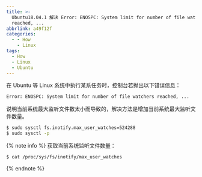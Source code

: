 ```yaml
---
title: >-
  Ubuntu18.04.1 解决 Error: ENOSPC: System limit for number of file watchers
  reached, ...
abbrlink: a49f12f
categories:
  - - How
    - Linux
tags:
  - How
  - Linux
  - Ubuntu
---
```


在 Ubuntu 等 Linux 系统中执行某系任务时，控制台若抛出以下错误信息：

``` bash
Error: ENOSPC: System limit for number of file watchers reached, ...
```

说明当前系统最大监听文件数太小而导致的，解决方法是增加当前系统最大监听文件数量。

``` bash
$ sudo sysctl fs.inotify.max_user_watches=524288
$ sudo sysctl -p
```

{% note info %}
获取当前系统监听文件数量：

``` bash
$ cat /proc/sys/fs/inotify/max_user_watches
```
{% endnote %}
